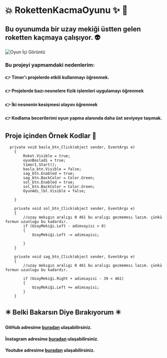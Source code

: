# :collision: RokettenKacmaOyunu :sparkles: :dizzy:


## Bu oyunumda bir uzay mekiği üstten gelen roketten kaçmaya çalışıyor. :alien:  
![Oyun İçi Görüntü](https://media.giphy.com/media/v1.Y2lkPTc5MGI3NjExYWU0YzAwOTVlYmYwZTAwNWMxOTYzY2FjNDU4OTk0YTgyNTIwMGU4YSZlcD12MV9pbnRlcm5hbF9naWZzX2dpZklkJmN0PWc/DzvTwK5VrbzPrEFxNN/giphy.gif)


### Bu projeyi yapmamdaki nedenlerim:
#### :point_right: Timer'ı projelerde etkili kullanmayı öğrenmek.
#### :point_right: Projelerde bazı nesnelere fizik işlemleri uygulamayı öğrenmek
#### :point_right: İki nesnenin kesişmesi olayını öğrenmek
#### :point_right: Kodlama becerilerimi oyun yapma alanında daha üst seviyeye taşımak.

## Proje içinden Örnek Kodlar 💾


      private void basla_btn_Click(object sender, EventArgs e)
        {
            Roket.Visible = true;
            oyunBasladi = true;
            timer1.Start();
            basla_btn.Visible = false;
            sag_btn.Enabled = true;
            sag_btn.BackColor = Color.Green;
            sol_btn.Enabled = true;
            sol_btn.BackColor = Color.Green;
            OyunAdı_lbl.Visible = false;

        }

        private void sol_btn_Click(object sender, EventArgs e)
        {
            //uzay mekıgın aralıgı 0 461 bu aralıgı gecmemesı lazım. çünkü formun uzunlugu bu kadardır.
            if (UzayMekiği.Left - adimsayisi > 0)
            {
                UzayMekiği.Left -= adimsayisi;

            }
        }

        private void sag_btn_Click(object sender, EventArgs e)
        {
            //uzay mekıgın aralıgı 0 461 bu aralıgı gecmemesı lazım. çünkü formun uzunlugu bu kadardır.

            if (UzayMekiği.Right + adimsayisi - 39 < 461)
            {
                UzayMekiği.Left += adimsayisi;
            }
        }
        
        
   ## ✴️ Belki Bakarsın Diye Bırakıyorum ✴️
   ####  GitHub adresime [buradan](https://github.com/FurcanY) ulaşabilirsiniz.
   ####  İnstagram adresime [buradan](https://www.instagram.com/y.furcan/) ulaşabilirsiniz.
   ####  Youtube adresime [buradan](https://www.youtube.com/channel/UCQRXjt0lg2jCnp2NqOAO2Ig) ulaşabilirsiniz.
   
